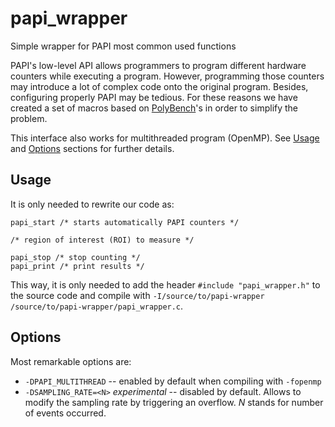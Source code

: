 # papi_wrapper
Simple wrapper for PAPI most common used functions

PAPI's low-level API allows programmers to program different hardware counters while executing a program. However, programming those counters may introduce a lot of complex code onto the original program. Besides, configuring properly PAPI may be tedious. For these reasons we have created a set of macros based on [PolyBench](https://sourceforge.net/projects/polybench/)'s in order to simplify the problem.

This interface also works for multithreaded program (OpenMP). See [Usage](#usage) and [Options](#options) sections for further details.

## Usage

It is only needed to rewrite our code as:

```
papi_start /* starts automatically PAPI counters */

/* region of interest (ROI) to measure */

papi_stop /* stop counting */
papi_print /* print results */
```

This way, it is only needed to add the header `#include "papi_wrapper.h"` to the source code and compile with `-I/source/to/papi-wrapper /source/to/papi-wrapper/papi_wrapper.c`.

## Options

Most remarkable options are:

 * `-DPAPI_MULTITHREAD` -- enabled by default when compiling with `-fopenmp`
 * `-DSAMPLING_RATE=<N>` *experimental* -- disabled by default. Allows to modify the sampling rate by triggering an overflow. *N* stands for number of events occurred.
